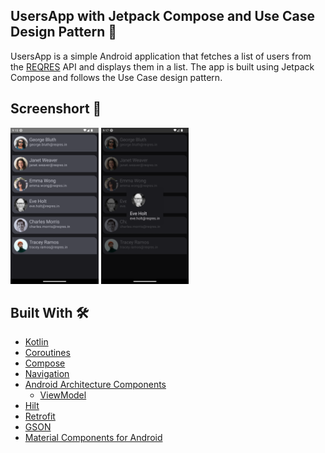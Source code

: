 ## UsersApp with Jetpack Compose and Use Case Design Pattern 🚀

UsersApp is a simple Android application that fetches a list of users from 
the [REQRES](https://reqres.in/) API and displays them in a list.
The app is built using Jetpack Compose and follows the Use Case design pattern.

## Screenshort 📸
<img src="https://github.com/roswer13/users-compose/blob/main/images/Screenshot_20240605_111546.png?raw=true" height="250" /> 
<img src="https://github.com/roswer13/users-compose/blob/main/images/Screenshot_20240605_111755.png?raw=true" height="250" />

## Built With 🛠
- [Kotlin](https://kotlinlang.org/)
- [Coroutines](https://kotlinlang.org/docs/reference/coroutines-overview.html)
- [Compose](https://developer.android.com/jetpack/compose)
- [Navigation](https://developer.android.com/guide/navigation)
- [Android Architecture Components](https://developer.android.com/topic/libraries/architecture)
    - [ViewModel](https://developer.android.com/topic/libraries/architecture/viewmodel)
- [Hilt](https://dagger.dev/hilt/)
- [Retrofit](https://square.github.io/retrofit/)
- [GSON](https://github.com/google/gson)
- [Material Components for Android](https://github.com/material-components/material-components-android) 
